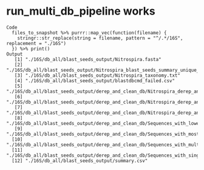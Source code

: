 # run_multi_db_pipeline works

    Code
      files_to_snapshot %>% purrr::map_vec(function(filename) {
        stringr::str_replace(string = filename, pattern = "^/.*/16S", replacement = "./16S")
      }) %>% print()
    Output
       [1] "./16S/db_all/blast_seeds_output/Nitrospira.fasta"                                                              
       [2] "./16S/db_all/blast_seeds_output/Nitrospira_blast_seeds_summary_unique_taxonomic_rank_counts.csv"               
       [3] "./16S/db_all/blast_seeds_output/Nitrospira_taxonomy.txt"                                                       
       [4] "./16S/db_all/blast_seeds_output/blastdbcmd_failed.csv"                                                         
       [5] "./16S/db_all/blast_seeds_output/derep_and_clean_db/Nitrospira_derep_and_clean.fasta"                           
       [6] "./16S/db_all/blast_seeds_output/derep_and_clean_db/Nitrospira_derep_and_clean_taxonomy.txt"                    
       [7] "./16S/db_all/blast_seeds_output/derep_and_clean_db/Nitrospira_derep_and_clean_unique_taxonomic_rank_counts.txt"
       [8] "./16S/db_all/blast_seeds_output/derep_and_clean_db/Sequences_with_lowest_common_taxonomic_path_agreement.csv"  
       [9] "./16S/db_all/blast_seeds_output/derep_and_clean_db/Sequences_with_mostly_NA_taxonomic_paths.csv"               
      [10] "./16S/db_all/blast_seeds_output/derep_and_clean_db/Sequences_with_multiple_taxonomic_paths.csv"                
      [11] "./16S/db_all/blast_seeds_output/derep_and_clean_db/Sequences_with_single_taxonomic_path.csv"                   
      [12] "./16S/db_all/blast_seeds_output/summary.csv"                                                                   

